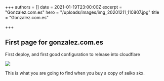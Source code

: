 +++
authors = []
date = 2021-01-19T23:00:00Z
excerpt = "Gonzalez.com.es"
hero = "/uploads/images/img_20201211_110807.jpg"
title = "Gonzalez.com.es"

+++
## First page for gonzalez.com.es

First deploy, and first good configuration to release into cloudflare

![](/uploads/images/img_20201211_1057012.jpg)

 This is what you are going to find when you buy a copy of seiko skx.